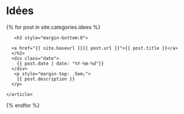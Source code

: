 

<h1>Idées</h1>
<div class="posts">
  {% for post in site.categories.idees %}
      <article class="post">

       <h3 style="margin-bottom:0">
   
      <a href="{{ site.baseurl }}{{ post.url }}">{{ post.title }}</a>
      </h2>
      <div class="date">
        {{ post.date | date: "%Y-%m-%d"}}
      </div>
       <p style="margin-top: .5em;">
        {{ post.description }}
      </p>

    </article>
    
  {% endfor %}
</div>
